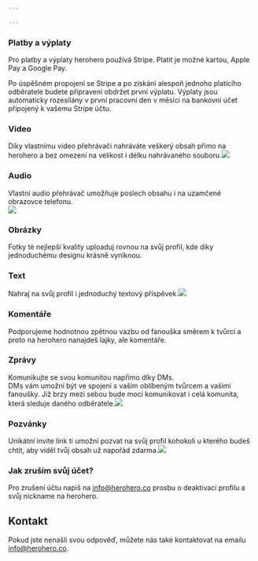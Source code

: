 ```yaml
---

---
```

### Platby a výplaty

Pro platby a výplaty herohero používá Stripe. Platit je možné kartou, Apple Pay a Google Pay.

Po úspěšném propojení se Stripe a po získání alespoň jednoho platícího odběratele budete připraveni obdržet první výplatu. Výplaty jsou automaticky rozesílány v první pracovní den v měsíci na bankovní účet připojený k vašemu Stripe účtu.

### Video

Díky vlastnímu video přehrávači nahráváte veškerý obsah přímo na herohero a bez omezení na velikost i délku nahrávaného souboru.![](/images/a-1.png)

### Audio

Vlastní audio přehrávač umožňuje poslech obsahu i na uzamčené obrazovce telefonu.  
![](/images/b-2.png)

### Obrázky

Fotky té nejlepší kvality uploaduj rovnou na svůj profil, kde díky jednoduchému designu krásně vyniknou.

### Text

Nahraj na svůj profil i jednoduchý textový příspěvek.![](/images/c-cz-2.png)

### Komentáře

Podporujeme hodnotnou zpětnou vazbu od fanouška směrem k tvůrci a proto na herohero nanajdeš lajky, ale komentáře.

### Zprávy

Komunikujte se svou komunitou napřímo díky DMs.  
DMs vám umožní být ve spojení s vaším oblíbeným tvůrcem a vašimi fanoušky. Již brzy mezi sebou bude moci komunikovat i celá komunita, která sleduje daného odběratele.![](/images/d.png)

### Pozvánky

Unikátní invite link ti umožní pozvat na svůj profil kohokoli u kterého budeš chtít, aby viděl tvůj obsah už napořád zdarma.![](/images/e.png)

### Jak zruším svůj účet?

Pro zrušení účtu napiš na [info@herohero.co](mailto:info@herohero.co) prosbu o deaktivaci profilu a svůj nickname na herohero.

## **Kontakt**

Pokud jste nenašli svou odpověď, můžete nás také kontaktovat na emailu info@herohero.co.